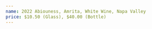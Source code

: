 ```yaml
---
name: 2022 Abiouness, Amrita, White Wine, Napa Valley
price: $10.50 (Glass), $40.00 (Bottle)
---
```

